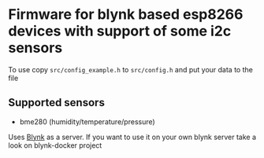 # Firmware for blynk based esp8266 devices with support of some i2c sensors

To use copy `src/config_example.h` to `src/config.h` and put your data to the file

## Supported sensors
- bme280 (humidity/temperature/pressure)

Uses [Blynk](https://blynk.cc) as a server. If you want to use it on your own blynk server take a look on blynk-docker project


